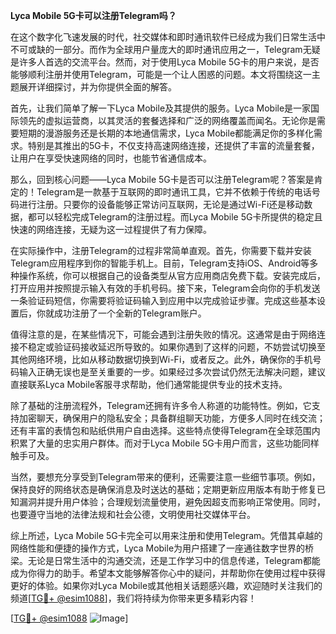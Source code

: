 **Lyca Mobile 5G卡可以注册Telegram吗？**

在这个数字化飞速发展的时代，社交媒体和即时通讯软件已经成为我们日常生活中不可或缺的一部分。而作为全球用户量庞大的即时通讯应用之一，Telegram无疑是许多人首选的交流平台。然而，对于使用Lyca Mobile 5G卡的用户来说，是否能够顺利注册并使用Telegram，可能是一个让人困惑的问题。本文将围绕这一主题展开详细探讨，并为你提供全面的解答。

首先，让我们简单了解一下Lyca Mobile及其提供的服务。Lyca Mobile是一家国际领先的虚拟运营商，以其灵活的套餐选择和广泛的网络覆盖而闻名。无论你是需要短期的漫游服务还是长期的本地通信需求，Lyca Mobile都能满足你的多样化需求。特别是其推出的5G卡，不仅支持高速网络连接，还提供了丰富的流量套餐，让用户在享受快速网络的同时，也能节省通信成本。

那么，回到核心问题——Lyca Mobile 5G卡是否可以注册Telegram呢？答案是肯定的！Telegram是一款基于互联网的即时通讯工具，它并不依赖于传统的电话号码进行注册。只要你的设备能够正常访问互联网，无论是通过Wi-Fi还是移动数据，都可以轻松完成Telegram的注册过程。而Lyca Mobile 5G卡所提供的稳定且快速的网络连接，无疑为这一过程提供了有力保障。

在实际操作中，注册Telegram的过程非常简单直观。首先，你需要下载并安装Telegram应用程序到你的智能手机上。目前，Telegram支持iOS、Android等多种操作系统，你可以根据自己的设备类型从官方应用商店免费下载。安装完成后，打开应用并按照提示输入有效的手机号码。接下来，Telegram会向你的手机发送一条验证码短信，你需要将验证码输入到应用中以完成验证步骤。完成这些基本设置后，你就成功注册了一个全新的Telegram账户。

值得注意的是，在某些情况下，可能会遇到注册失败的情况。这通常是由于网络连接不稳定或验证码接收延迟所导致的。如果你遇到了这样的问题，不妨尝试切换至其他网络环境，比如从移动数据切换到Wi-Fi，或者反之。此外，确保你的手机号码输入正确无误也是至关重要的一步。如果经过多次尝试仍然无法解决问题，建议直接联系Lyca Mobile客服寻求帮助，他们通常能提供专业的技术支持。

除了基础的注册流程外，Telegram还拥有许多令人称道的功能特性。例如，它支持加密聊天，确保用户的隐私安全；具备群组聊天功能，方便多人同时在线交流；还有丰富的表情包和贴纸供用户自由选择。这些特点使得Telegram在全球范围内积累了大量的忠实用户群体。而对于Lyca Mobile 5G卡用户而言，这些功能同样触手可及。

当然，要想充分享受到Telegram带来的便利，还需要注意一些细节事项。例如，保持良好的网络状态是确保消息及时送达的基础；定期更新应用版本有助于修复已知漏洞并提升用户体验；合理规划流量使用，避免因超支而影响正常使用。同时，也要遵守当地的法律法规和社会公德，文明使用社交媒体平台。

综上所述，Lyca Mobile 5G卡完全可以用来注册和使用Telegram。凭借其卓越的网络性能和便捷的操作方式，Lyca Mobile为用户搭建了一座通往数字世界的桥梁。无论是日常生活中的沟通交流，还是工作学习中的信息传递，Telegram都能成为你得力的助手。希望本文能够解答你心中的疑问，并帮助你在使用过程中获得更好的体验。如果你对Lyca Mobile或其他相关话题感兴趣，欢迎随时关注我们的频道[[TG💪+ @esim1088](https://t.me/s/esim1088)]，我们将持续为你带来更多精彩内容！

[[TG💪+ @esim1088](https://t.me/s/esim1088) ![Image](https://i.postimg.cc/4NQfJmqS/Snipaste-2025-05-13-00-14-12.png)]